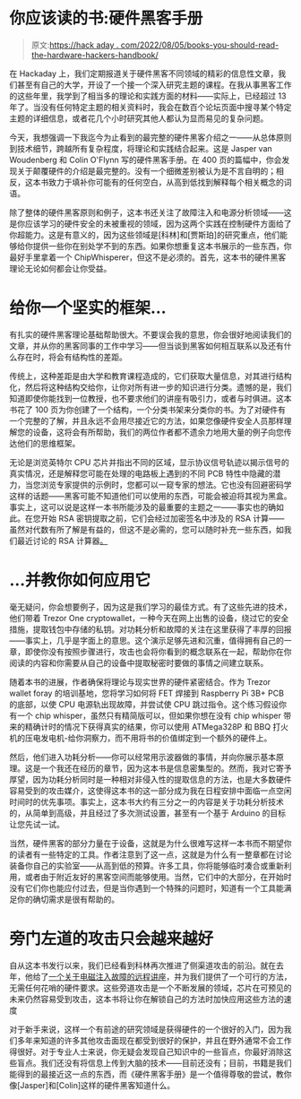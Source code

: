 # 你应该读的书:硬件黑客手册

> 原文:[https://hack aday . com/2022/08/05/books-you-should-read-the-hardware-hackers-handbook/](https://hackaday.com/2022/08/05/books-you-should-read-the-hardware-hackers-handbook/)

在 Hackaday 上，我们定期报道关于硬件黑客不同领域的精彩的信息性文章，我们甚至有自己的大学，开设了一个接一个深入研究主题的课程。在我从事黑客工作的这些年里，我学到了相当多的理论和实践方面的材料——实际上，已经超过 13 年了。当没有任何特定主题的相关资料时，我会在数百个论坛页面中搜寻某个特定主题的详细信息，或者花几个小时研究其他人都认为显而易见的复杂问题。

今天，我想强调一下我迄今为止看到的最完整的硬件黑客介绍之一——从总体原则到技术细节，跨越所有复杂程度，将理论和实践结合起来。这是 Jasper van Woudenberg 和 Colin O'Flynn 写的硬件黑客手册。在 400 页的篇幅中，你会发现关于颠覆硬件的介绍是最完整的。没有一个细微差别被认为是不言自明的；相反，这本书致力于填补你可能有的任何空白，从高到低找到解释每个相关概念的词语。

除了整体的硬件黑客原则和例子，这本书还关注了故障注入和电源分析领域——这是你应该学习的硬件安全的未被重视的领域，因为这两个实践在控制硬件方面给了你超能力。这是有意义的，因为这些领域是[科林]和[贾斯珀]的研究重点，他们能够给你提供一些你在别处学不到的东西。如果你想重复这本书展示的一些东西，你最好手里拿着一个 ChipWhisperer，但这不是必须的。首先，这本书的硬件黑客理论无论如何都会让你受益。

# 给你一个坚实的框架…

有扎实的硬件黑客理论基础帮助很大。不要误会我的意思，你会很好地阅读我们的文章，并从你的黑客同事的工作中学习——但当谈到黑客如何相互联系以及还有什么存在时，将会有结构性的差距。

传统上，这种差距是由大学和教育课程造成的，它们获取大量信息，对其进行结构化，然后将这种结构交给你，让你对所有进一步的知识进行分类。遗憾的是，我们知道即使你能找到一位教授，也不要求他们的讲座有吸引力，或者与时俱进。这本书花了 100 页为你创建了一个结构，一个分类书架来分类你的书。为了对硬件有一个完整的了解，并且永远不会用尽接近它的方法，如果您像硬件安全人员那样理解您的设备，这将会有所帮助，我们的两位作者都不遗余力地用大量的例子向您传达他们的思维框架。

无论是浏览英特尔 CPU 芯片并指出不同的区域，显示协议信号轨迹以揭示信号的真实情况，还是解释您可能在处理的电路板上遇到的不同 PCB 特性中隐藏的潜力，当您浏览专家提供的示例时，您都可以一窥专家的想法。它也没有回避密码学这样的话题——黑客可能不知道他们可以使用的东西，可能会被迫将其视为黑盒。事实上，这可以说是这样一本书所能涉及的最重要的主题之一——事实也的确如此。在您开始 RSA 密钥提取之前，它们会经过加密签名中涉及的 RSA 计算——虽然对代数有所了解是有益的，但这不是必需的，您可以随时补充一些东西，如我们最近讨论的 RSA 计算器[。](https://hackaday.com/2022/07/08/lift-the-veil-on-rsa-with-this-rsa-calculator/)

# …并教你如何应用它

毫无疑问，你会想要例子，因为这是我们学习的最佳方式。有了这些先进的技术，他们带着 Trezor One cryptowallet，一种今天在网上出售的设备，绕过它的安全措施，提取钱包中存储的私钥。对功耗分析和故障的关注在这里获得了丰厚的回报——事实上，几乎是字面上的意思。这个演示足够先进和沉重，值得拥有自己的一章，即使你没有按照步骤进行，攻击也会将你看到的概念联系在一起，帮助你在你阅读的内容和你需要从自己的设备中提取秘密时要做的事情之间建立联系。

随着本书的进展，作者确保将理论与现实世界的硬件紧密结合。作为 Trezor wallet foray 的培训基地，您将学习如何将 FET 焊接到 Raspberry Pi 3B+ PCB 的底部，以使 CPU 电源轨出现故障，并尝试使 CPU 跳过指令。这个练习假设你有一个 chip whisper，虽然只有精简版可以，但如果你想在没有 chip whisper 带来的精确计时的情况下获得真实的结果，你可以使用 ATMega328P 和 BBQ 打火机的压电发电机-给你洞察力，而不用将书的价值绑定到一个额外的硬件上。

然后，他们进入功耗分析——你可以经常用示波器做的事情，并向你展示基本原理。这是一个我还在经历的章节，因为这本书是信息密集型的。然而，我对它寄予厚望，因为功耗分析同时是一种相对非侵入性的提取信息的方法，也是大多数硬件容易受到的攻击媒介，这使得这本书的这一部分成为我在日程安排中面临一点空闲时间时的优先事项。事实上，这本书大约有三分之一的内容是关于功耗分析技术的，从简单到高级，并且经过了多次测试设置，甚至有一个基于 Arduino 的目标让您先试一试。

当然，硬件黑客的部分力量在于设备，这就是为什么很难写这样一本书而不期望你的读者有一些特定的工具。作者注意到了这一点，这就是为什么有一整章都在讨论装备你自己的实验室——从高到低的预算。许多工具，你将能够临时凑合或重新利用，或者由于附近友好的黑客空间而能够使用。当然，它们中的大部分，在开始时没有它们你也能应付过去，但是当你遇到一个特殊的问题时，知道有一个工具能满足你的确切需求是很有帮助的。

# 旁门左道的攻击只会越来越好

自从这本书发行以来，我们已经看到科林再次推进了侧渠道攻击的前沿。就在去年，他给了[一个关于电磁注入故障的远程讲座](https://hackaday.com/2022/02/03/remoticon-2021-colin-oflynn-zaps-chips-and-they-talk/)，并为我们提供了一个可行的方法，无需任何花哨的硬件要求。这些旁道攻击是一个不断发展的领域，芯片在可预见的未来仍然容易受到攻击，这本书将让你在解锁自己的方法时加快应用这些方法的速度

对于新手来说，这样一个有前途的研究领域是获得硬件的一个很好的入门，因为我们多年来知道的许多其他攻击面现在都受到很好的保护，并且在野外通常不会工作得很好。对于专业人士来说，你无疑会发现自己知识中的一些盲点，你最好消除这些盲点。我们还没有将信息上传到大脑的技术——目前还没有；目前，书籍是我们能得到的最接近这一点的东西，而《硬件黑客手册》是一个值得尊敬的尝试，教你像[Jasper]和[Colin]这样的硬件黑客知道什么。